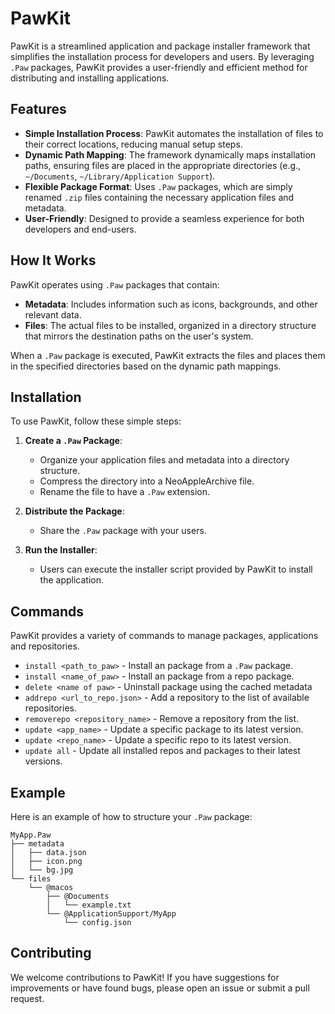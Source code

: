 # PawKit

PawKit is a streamlined application and package installer framework that simplifies the installation process for developers and users. By leveraging `.Paw` packages, PawKit provides a user-friendly and efficient method for distributing and installing applications.

## Features

- **Simple Installation Process**: PawKit automates the installation of files to their correct locations, reducing manual setup steps.
- **Dynamic Path Mapping**: The framework dynamically maps installation paths, ensuring files are placed in the appropriate directories (e.g., `~/Documents`, `~/Library/Application Support`).
- **Flexible Package Format**: Uses `.Paw` packages, which are simply renamed `.zip` files containing the necessary application files and metadata.
- **User-Friendly**: Designed to provide a seamless experience for both developers and end-users.

## How It Works

PawKit operates using `.Paw` packages that contain:

- **Metadata**: Includes information such as icons, backgrounds, and other relevant data.
- **Files**: The actual files to be installed, organized in a directory structure that mirrors the destination paths on the user's system.

When a `.Paw` package is executed, PawKit extracts the files and places them in the specified directories based on the dynamic path mappings.

## Installation

To use PawKit, follow these simple steps:

1. **Create a `.Paw` Package**:
    - Organize your application files and metadata into a directory structure.
    - Compress the directory into a NeoAppleArchive file.
    - Rename the file to have a `.Paw` extension.

2. **Distribute the Package**:
    - Share the `.Paw` package with your users.

3. **Run the Installer**:
    - Users can execute the installer script provided by PawKit to install the application.

## Commands

PawKit provides a variety of commands to manage packages, applications and repositories.

- `install <path_to_paw>` - Install an package from a `.Paw` package.
- `install <name_of_paw>` - Install an package from a repo package.
- `delete <name of paw>` - Uninstall package using the cached metadata
- `addrepo <url_to_repo.json>` - Add a repository to the list of available repositories.
- `removerepo <repository_name>` - Remove a repository from the list.
- `update <app_name>` - Update a specific package to its latest version.
- `update <repo_name>` - Update a specific repo to its latest version.
- `update all` - Update all installed repos and packages to their latest versions.

## Example

Here is an example of how to structure your `.Paw` package:

```
MyApp.Paw
├── metadata
│   ├── data.json
│   ├── icon.png
│   └── bg.jpg
└── files
    └── @macos
        ├── @Documents
        │   └── example.txt
        └── @ApplicationSupport/MyApp
            └── config.json
```

## Contributing

We welcome contributions to PawKit! If you have suggestions for improvements or have found bugs, please open an issue or submit a pull request.
